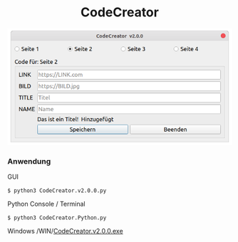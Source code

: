 <h1 align="center">CodeCreator</h1>

<p align="center">
    <img src="https://raw.githubusercontent.com/Morpheus2018/CodeCreator/v2.0.0/screenshot/screenshot.v2.0.0.png" alt="Empty interface">
</p>

### Anwendung
GUI
```
$ python3 CodeCreator.v2.0.0.py
```
Python Console / Terminal
```
$ python3 CodeCreator.Python.py
```

Windows /WIN/<a href="https://github.com/Morpheus2018/CodeCreator/raw/v2.0.0/WIN/CodeCreator.v2.0.0.exe">CodeCreator.v2.0.0.exe </a>
